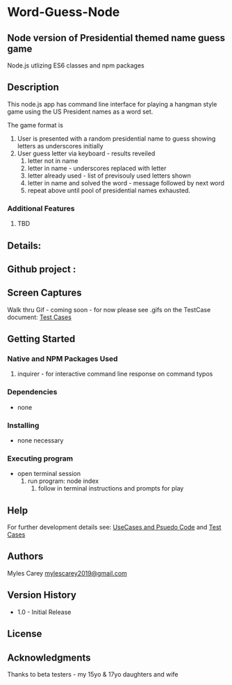 # Word-Guess-Node

## Node version of Presidential themed name guess game


Node.js utlizing ES6 classes and npm packages

## Description
 
This node.js app has command line interface for playing a hangman style game using the US President names as a word set.

The game format is 

1.  User is presented with a random presidential name to guess showing letters as underscores initially
2.  User guess letter via keyboard - results reveiled
    1. letter not in name
    2. letter in name - underscores replaced with letter
    3. letter already used - list of previsouly used letters shown
    4. letter in name and solved the word - message followed by next word
    5. repeat above until pool of presidential names exhausted.


### Additional Features

1. TBD

## Details:

## Github project :


## Screen Captures
Walk thru Gif  - coming soon - for now please see .gifs on the TestCase document:
[Test Cases](TestCases.md)



## Getting Started

### Native and NPM Packages Used
1.  inquirer  - for interactive command line response on command typos


### Dependencies

* none 

### Installing

* none necessary 

### Executing program

* open terminal session
  1. run program:   node index
        1. follow in terminal instructions and prompts for play
    

## Help

For further development details see:  [UseCases and Psuedo Code](UseCases-PsuedoCode.md)
and [Test Cases](TestCases.md)


## Authors

Myles Carey 
mylescarey2019@gmail.com 

## Version History
 
* 1.0 - Initial Release

## License


## Acknowledgments

Thanks to beta testers - my 15yo & 17yo daughters and wife 

